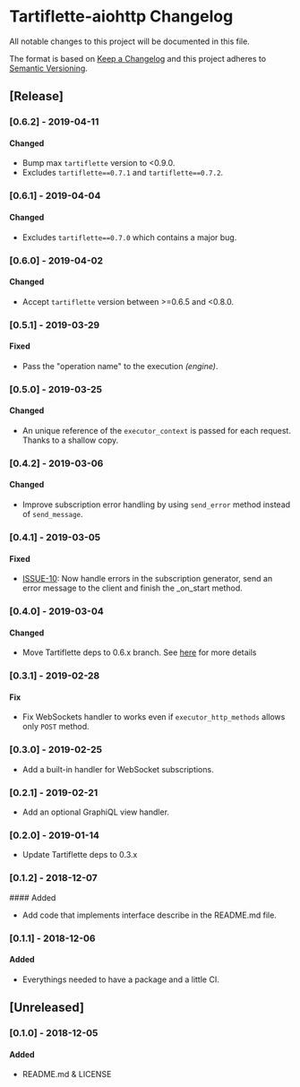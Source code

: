 # Tartiflette-aiohttp Changelog

All notable changes to this project will be documented in this file.

The format is based on [Keep a Changelog](http://keepachangelog.com/en/1.0.0/)
and this project adheres to [Semantic Versioning](http://semver.org/spec/v2.0.0.html).

## [Release]

### [0.6.2] - 2019-04-11

#### Changed

- Bump max `tartiflette` version to <0.9.0.
- Excludes `tartiflette==0.7.1` and `tartiflette==0.7.2`.

### [0.6.1] - 2019-04-04

#### Changed

- Excludes `tartiflette==0.7.0` which contains a major bug.

### [0.6.0] - 2019-04-02

#### Changed

- Accept `tartiflette` version between >=0.6.5 and <0.8.0.

### [0.5.1] - 2019-03-29

#### Fixed

- Pass the "operation name" to the execution _(engine)_.

### [0.5.0] - 2019-03-25

#### Changed

- An unique reference of the `executor_context` is passed for each request. Thanks to a shallow copy.

### [0.4.2] - 2019-03-06

#### Changed

- Improve subscription error handling by using `send_error` method instead of `send_message`.

### [0.4.1] - 2019-03-05

#### Fixed

- [ISSUE-10](https://github.com/dailymotion/tartiflette-aiohttp/issues/10): Now handle errors in the subscription generator, send an error message to the client and finish the _on_start method.

### [0.4.0] - 2019-03-04

#### Changed

- Move Tartiflette deps to 0.6.x branch. See [here](https://github.com/dailymotion/tartiflette/blob/master/CHANGELOG.md) for more details

### [0.3.1] - 2019-02-28

#### Fix

- Fix WebSockets handler to works even if `executor_http_methods` allows only `POST` method.

### [0.3.0] - 2019-02-25

- Add a built-in handler for WebSocket subscriptions.

### [0.2.1] - 2019-02-21

- Add an optional GraphiQL view handler.

### [0.2.0] - 2019-01-14

- Update Tartiflette deps to 0.3.x

### [0.1.2] - 2018-12-07

#### Added

- Add code that implements interface describe in the README.md file.

### [0.1.1] - 2018-12-06

#### Added

- Everythings needed to have a package and a little CI.

## [Unreleased]

### [0.1.0] - 2018-12-05

#### Added

- README.md & LICENSE

